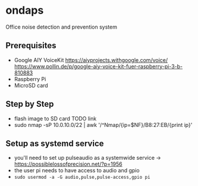 # ondaps

Office noise detection and prevention system

## Prerequisites

* Google AIY VoiceKit
https://aiyprojects.withgoogle.com/voice/
https://www.pollin.de/p/google-aiy-voice-kit-fuer-raspberry-pi-3-b-810883
* Raspberry Pi
* MicroSD card

## Step by Step

* flash image to SD card TODO link
* sudo nmap -sP 10.0.10.0/22 | awk '/^Nmap/{ip=$NF}/B8:27:EB/{print ip}'

## Setup as systemd service
* you'll need to set up pulseaudio as a systemwide service -> https://possiblelossofprecision.net/?p=1956
* the user pi needs to have access to audio and gpio
* `sudo usermod -a -G audio,pulse,pulse-access,gpio pi`
